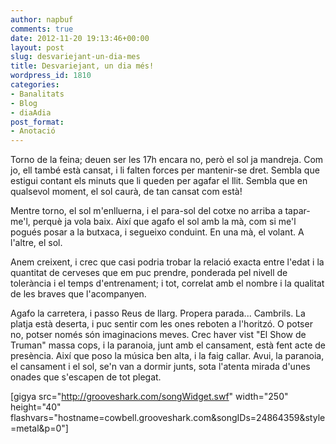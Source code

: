 ```yaml
---
author: napbuf
comments: true
date: 2012-11-20 19:13:46+00:00
layout: post
slug: desvariejant-un-dia-mes
title: Desvariejant, un dia més!
wordpress_id: 1810
categories:
- Banalitats
- Blog
- diaAdia
post_format:
- Anotació
---
```


Torno de la feina; deuen ser les 17h encara no, però el sol ja mandreja. Com jo, ell també està cansat, i li falten forces per mantenir-se dret. Sembla que estigui contant els minuts que li queden per agafar el llit. Sembla que en qualsevol moment, el sol caurà, de tan cansat com està!

Mentre torno, el sol m'enlluerna, i el para-sol del cotxe no arriba a tapar-me'l, perquè ja vola baix. Així que agafo el sol amb la mà, com si me'l pogués posar a la butxaca, i segueixo conduint. En una mà, el volant. A l'altre, el sol.

Anem creixent, i crec que casi podria trobar la relació exacta entre l'edat i la quantitat de cerveses que em puc prendre, ponderada pel nivell de tolerància i el temps d'entrenament; i tot, correlat amb el nombre i la qualitat de les braves que l'acompanyen.

Agafo la carretera, i passo Reus de llarg. Propera parada... Cambrils. La platja està deserta, i puc sentir com les ones reboten a l'horitzó. O potser no, potser només són imaginacions meves. Crec haver vist "El Show de Truman" massa cops, i la paranoia, junt amb el cansament, està fent acte de presència. Així que poso la música ben alta, i la faig callar. Avui, la paranoia, el cansament i el sol, se'n van a dormir junts, sota l'atenta mirada d'unes onades que s'escapen de tot plegat.


[gigya src="http://grooveshark.com/songWidget.swf" width="250" height="40" flashvars="hostname=cowbell.grooveshark.com&songIDs=24864359&style=metal&p=0"]
